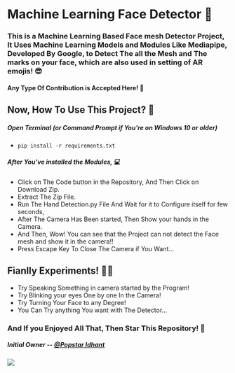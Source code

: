 # Machine Learning Face Detector 🤠

### This is a Machine Learning Based Face mesh Detector Project, It Uses Machine Learning Models and Modules Like Mediapipe, Developed By Google, to Detect The all the Mesh and The marks on your face, which are also used in setting of AR emojis! 😎

#### Any Type Of Contribution is Accepted Here! 🤝

## Now, How To Use This Project? 🤔
##### Open Terminal (or Command Prompt if You're on Windows 10 or older) 
* `pip install -r requirements.txt`
##### After You've installed the Modules, 💻
* Click on The Code button in the Repository, And Then Click on Download Zip.
* Extract The Zip File.
* Run The Hand Detection.py File And Wait for it to Configure itself for few seconds,
* After The Camera Has Been started, Then Show your hands in the Camera.
* And Then, Wow! You can see that the Project can not detect the Face mesh and show it in the camera!!
* Press Escape Key To Close The Camera if You Want...

## Fianlly Experiments! 👨‍🔬

* Try Speaking Something in camera started by the Program! 
* Try Blinking your eyes One by one In the Camera!
* Try Turning Your Face to any Degree!
* You Can Try anything You want with The Detector...


### And If you Enjoyed All That, Then Star This Repository! 🌟


##### Initial Owner -- [@Popstar Idhant](https://github.com/Idhant-6)
[![](https://img.shields.io/badge/Owner-@Idhant--6-purple?logo=github)](https://github.com/Idhant-6)

